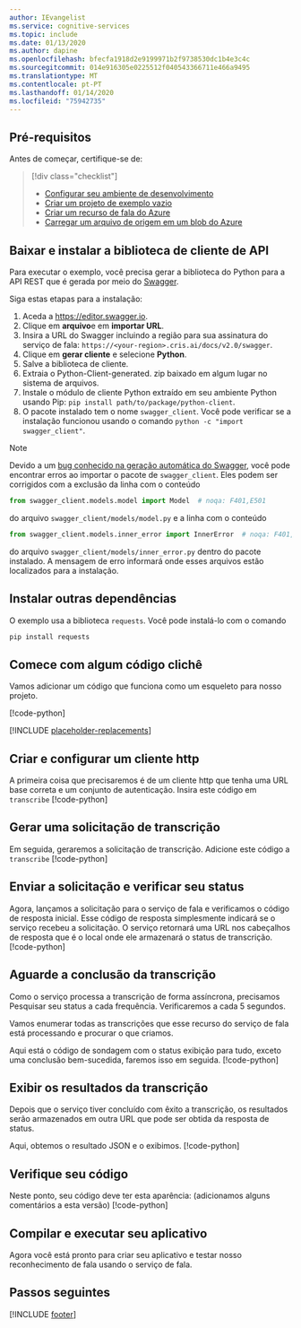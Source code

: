 ```yaml
---
author: IEvangelist
ms.service: cognitive-services
ms.topic: include
ms.date: 01/13/2020
ms.author: dapine
ms.openlocfilehash: bfecfa1918d2e9199971b2f9738530dc1b4e3c4c
ms.sourcegitcommit: 014e916305e0225512f040543366711e466a9495
ms.translationtype: MT
ms.contentlocale: pt-PT
ms.lasthandoff: 01/14/2020
ms.locfileid: "75942735"
---
```

## <a name="prerequisites"></a>Pré-requisitos

Antes de começar, certifique-se de:

> [!div class="checklist"]
> * [Configurar seu ambiente de desenvolvimento](../../../../quickstarts/setup-platform.md)
> * [Criar um projeto de exemplo vazio](../../../../quickstarts/create-project.md)
> * [Criar um recurso de fala do Azure](../../../../get-started.md)
> * [Carregar um arquivo de origem em um blob do Azure](https://docs.microsoft.com/azure/storage/blobs/storage-quickstart-blobs-portal)

## <a name="download-and-install-the-api-client-library"></a>Baixar e instalar a biblioteca de cliente de API

Para executar o exemplo, você precisa gerar a biblioteca do Python para a API REST que é gerada por meio do [Swagger](https://swagger.io).

Siga estas etapas para a instalação:

1. Aceda a https://editor.swagger.io.
1. Clique em **arquivo**e em **importar URL**.
1. Insira a URL do Swagger incluindo a região para sua assinatura do serviço de fala: `https://<your-region>.cris.ai/docs/v2.0/swagger`.
1. Clique em **gerar cliente** e selecione **Python**.
1. Salve a biblioteca de cliente.
1. Extraia o Python-Client-generated. zip baixado em algum lugar no sistema de arquivos.
1. Instale o módulo de cliente Python extraído em seu ambiente Python usando Pip: `pip install path/to/package/python-client`.
1. O pacote instalado tem o nome `swagger_client`. Você pode verificar se a instalação funcionou usando o comando `python -c "import swagger_client"`.

> [!NOTE]
> Devido a um [bug conhecido na geração automática do Swagger](https://github.com/swagger-api/swagger-codegen/issues/7541), você pode encontrar erros ao importar o pacote de `swagger_client`.
> Eles podem ser corrigidos com a exclusão da linha com o conteúdo
> ```py
> from swagger_client.models.model import Model  # noqa: F401,E501
> ```
> do arquivo `swagger_client/models/model.py` e a linha com o conteúdo
> ```py
> from swagger_client.models.inner_error import InnerError  # noqa: F401,E501
> ```
> do arquivo `swagger_client/models/inner_error.py` dentro do pacote instalado. A mensagem de erro informará onde esses arquivos estão localizados para a instalação.

## <a name="install-other-dependencies"></a>Instalar outras dependências

O exemplo usa a biblioteca `requests`. Você pode instalá-lo com o comando

```bash
pip install requests
```

## <a name="start-with-some-boilerplate-code"></a>Comece com algum código clichê

Vamos adicionar um código que funciona como um esqueleto para nosso projeto.

[!code-python[](~/samples-cognitive-services-speech-sdk/quickstart/python/from-blob/python-client/main.py?range=1-2,7-34,115-119)]

[!INCLUDE [placeholder-replacements](../placeholder-replacement.md)]

## <a name="create-and-configure-an-http-client"></a>Criar e configurar um cliente http
A primeira coisa que precisaremos é de um cliente http que tenha uma URL base correta e um conjunto de autenticação.
Insira este código em `transcribe` [!code-python[](~/samples-cognitive-services-speech-sdk/quickstart/python/from-blob/python-client/main.py?range=37-45)]

## <a name="generate-a-transcription-request"></a>Gerar uma solicitação de transcrição
Em seguida, geraremos a solicitação de transcrição. Adicione este código a `transcribe` [!code-python[](~/samples-cognitive-services-speech-sdk/quickstart/python/from-blob/python-client/main.py?range=52-54)]

## <a name="send-the-request-and-check-its-status"></a>Enviar a solicitação e verificar seu status
Agora, lançamos a solicitação para o serviço de fala e verificamos o código de resposta inicial. Esse código de resposta simplesmente indicará se o serviço recebeu a solicitação. O serviço retornará uma URL nos cabeçalhos de resposta que é o local onde ele armazenará o status de transcrição.
[!code-python[](~/samples-cognitive-services-speech-sdk/quickstart/python/from-blob/python-client/main.py?range=65-73)]

## <a name="wait-for-the-transcription-to-complete"></a>Aguarde a conclusão da transcrição
Como o serviço processa a transcrição de forma assíncrona, precisamos Pesquisar seu status a cada frequência. Verificaremos a cada 5 segundos.

Vamos enumerar todas as transcrições que esse recurso do serviço de fala está processando e procurar o que criamos.

Aqui está o código de sondagem com o status exibição para tudo, exceto uma conclusão bem-sucedida, faremos isso em seguida.
[!code-python[](~/samples-cognitive-services-speech-sdk/quickstart/python/from-blob/python-client/main.py?range=75-94,99-112)]

## <a name="display-the-transcription-results"></a>Exibir os resultados da transcrição
Depois que o serviço tiver concluído com êxito a transcrição, os resultados serão armazenados em outra URL que pode ser obtida da resposta de status.

Aqui, obtemos o resultado JSON e o exibimos.
[!code-python[](~/samples-cognitive-services-speech-sdk/quickstart/python/from-blob/python-client/main.py?range=95-98)]

## <a name="check-your-code"></a>Verifique seu código
Neste ponto, seu código deve ter esta aparência: (adicionamos alguns comentários a esta versão) [!code-python[](~/samples-cognitive-services-speech-sdk/quickstart/python/from-blob/python-client/main.py?range=1-118)]

## <a name="build-and-run-your-app"></a>Compilar e executar seu aplicativo

Agora você está pronto para criar seu aplicativo e testar nosso reconhecimento de fala usando o serviço de fala.

## <a name="next-steps"></a>Passos seguintes

[!INCLUDE [footer](./footer.md)]
